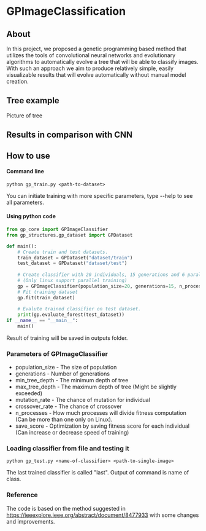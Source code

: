 # GPImageClassification

## About

In this project, we proposed a genetic programming based method that utilizes the tools of convolutional neural networks and evolutionary algorithms to automatically evolve a tree that will be able to classify images. With such an approach we aim to produce relatively simple, easily visualizable results that will evolve automatically without manual model creation.

## Tree example
Picture of tree

## Results in comparison with CNN


## How to use
#### Command line
```console
python gp_train.py <path-to-dataset>
```
You can initiate training with more specific parameters, type --help to see all parameters.
#### Using python code
```python
from gp_core import GPImageClassifier
from gp_structures.gp_dataset import GPDataset

def main():
    # Create train and test datasets.
    train_dataset = GPDataset("dataset/train")
    test_dataset = GPDataset("dataset/test")
    
    # Create classifier with 20 individuals, 15 generations and 6 parallel processes.
    # (Only linux support parallel training)
    gp = GPImageClassifier(population_size=20, generations=15, n_processes=6)
    # Fit training dataset
    gp.fit(train_dataset)
    
    # Evalute trained classifier on test dataset.
    print(gp.evaluate_forest(test_dataset))
if __name__ == "__main__":
    main()
```
Result of training will be saved in outputs folder.
### Parameters of GPImageClassifier
* population_size - The size of population
* generations - Number of generations
* min_tree_depth - The minimum depth of tree
* max_tree_depth - The maximum depth of tree (Might be slightly exceeded)
* mutation_rate - The chance of mutation for individual
* crossover_rate - The chance of crossover
* n_processes - How much processes will divide fitness computation (Can be more than one only on Linux).
* save_score - Optimization by saving fitness score for each individual (Can increase or decrease speed of training)
### Loading classifier from file and testing it
```console
python gp_test.py <name-of-classifier> <path-to-single-image>
```
The last trained classifier is called "last". Output of command is name of class.

### Reference
The code is based on the method suggested in https://ieeexplore.ieee.org/abstract/document/8477933 with some changes and improvements.
